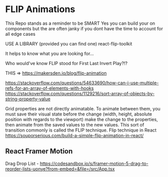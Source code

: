 # FLIP Animations
This Repo stands as a reminder to be SMART
Yes you can build your on components but the are often janky if you dont have the time to account for all edge cases

USE A LIBRARY (provided you can find one)
react-flip-toolkit

It helps to know what you are looking for...

Who would've know FLIP stood for First Last Invert Play?!?

THIS => https://makersden.io/blog/flip-animation


https://stackoverflow.com/questions/54633690/how-can-i-use-multiple-refs-for-an-array-of-elements-with-hooks
https://stackoverflow.com/questions/1129216/sort-array-of-objects-by-string-property-value

Grid properties are not directly animatable.
To animate between them, you must save their visual state before the change (width, height, absolute position with regards to the viewport)
make the change to the properties, then animate from the saved values to the new values. This sort of transition commonly is called the FLIP technique.
Flip technique in React https://souporserious.com/build-a-simple-flip-animation-in-react/

## React Framer Motion
Drag Drop List - https://codesandbox.io/s/framer-motion-5-drag-to-reorder-lists-uonye?from-embed=&file=/src/App.tsx